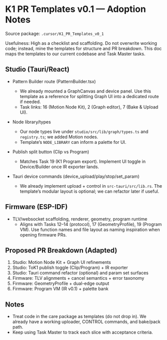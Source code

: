 # K1 PR Templates v0.1 — Adoption Notes

Source package: `.cursor/K1_PR_Templates_v0_1`

Usefulness: High as a checklist and scaffolding. Do not overwrite working code; instead, mine the templates for structure and PR breakdown. This doc maps the templates to our current codebase and Task Master tasks.

## Studio (Tauri/React)

- Pattern Builder route (PatternBuilder.tsx)
  - We already mounted a GraphCanvas and device panel. Use this template as a reference for splitting Graph UI into a dedicated route if needed.
  - Task links: 16 (Motion Node Kit), 2 (Graph editor), 7 (Bake & Upload UI).

- Node library/types
  - Our node types live under `studio/src/lib/graph/types.ts` and `registry.ts`; we added Motion nodes.
  - Template’s `NODE_LIBRARY` can inform a palette for UI.

- Publish split button (Clip vs Program)
  - Matches Task 19 (K1 Program export). Implement UI toggle in Device/Builder once IR exporter lands.

- Tauri device commands (device_upload/play/stop/set_param)
  - We already implement upload + control in `src-tauri/src/lib.rs`. The template’s modular layout is optional; we can refactor later if useful.

## Firmware (ESP-IDF)

- TLV/websocket scaffolding, renderer, geometry, program runtime
  - Aligns with Tasks 12–14 (protocol), 17 (GeometryProfile), 19 (Program VM). Use function names and file layout as naming inspiration when opening firmware PRs.

## Proposed PR Breakdown (Adapted)

1) Studio: Motion Node Kit + Graph UI refinements
2) Studio: ToK1 publish toggle (Clip/Program) + IR exporter
3) Studio: Tauri command refactor (optional) and param set surfaces
4) Firmware: TLV alignments + cancel semantics + error taxonomy
5) Firmware: GeometryProfile + dual-edge output
6) Firmware: Program VM (IR v0.1) + palette bank

## Notes

- Treat code in the care package as templates (do not drop in). We already have a working uploader, CONTROL commands, and bake/pack path.
- Keep using Task Master to track each slice with acceptance criteria.

